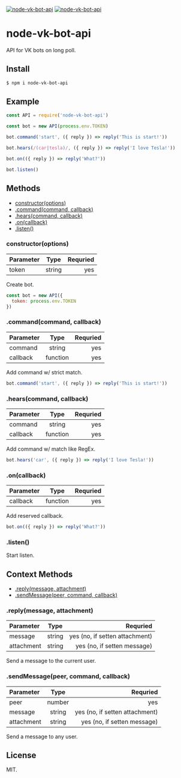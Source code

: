 [![node-vk-bot-api](https://img.shields.io/npm/v/node-vk-bot-api.svg?style=flat-square)](https://www.npmjs.com/package/node-vk-bot-api/)
[![node-vk-bot-api](https://img.shields.io/badge/code%20style-standard-brightgreen.svg?style=flat-square)](http://standardjs.com/)

# node-vk-bot-api

API for VK bots on long poll.

## Install

```sh
$ npm i node-vk-bot-api
```

## Example

```javascript
const API = require('node-vk-bot-api')

const bot = new API(process.env.TOKEN)

bot.command('start', ({ reply }) => reply('This is start!'))

bot.hears(/(car|tesla)/, ({ reply }) => reply('I love Tesla!'))

bot.on(({ reply }) => reply('What?'))

bot.listen()
```

## Methods

* [constructor(options)](#constructoroptions)
* [.command(command, callback)](#commandcommand-callback)
* [.hears(command, callback)](#hearscommand-callback)
* [.on(callback)](#oncallback)
* [.listen()](#listen)

### constructor(options)

| Parameter  | Type      | Requried  |
|:-----------|:---------:| ---------:|
| token      | string    | yes       |

Create bot.

```javascript
const bot = new API({
  token: process.env.TOKEN
})
```

### .command(command, callback)

| Parameter  | Type      | Requried  |
|:-----------|:---------:| ---------:|
| command    | string    | yes       |
| callback   | function  | yes       |

Add command w/ strict match.

```javascript
bot.command('start', ({ reply }) => reply('This is start!'))
```

### .hears(command, callback)

| Parameter  | Type      | Requried  |
|:-----------|:---------:| ---------:|
| command    | string    | yes       |
| callback   | function  | yes       |

Add command w/ match like RegEx.

```javascript
bot.hears('car', ({ reply }) => reply('I love Tesla!'))
```

### .on(callback)

| Parameter  | Type      | Requried  |
|:-----------|:---------:| ---------:|
| callback   | function  | yes       |

Add reserved callback.

```javascript
bot.on(({ reply }) => reply('What?'))
```

### .listen()

Start listen.

## Context Methods

* [.reply(message, attachment)](#replymessage-attachment)
* [.sendMessage(peer, command, callback)](#sendmessagepeerid-command-callback)

### .reply(message, attachment)

| Parameter  | Type      | Requried                         |
|:-----------|:---------:| --------------------------------:|
| message    | string    | yes (no, if setten attachment)   |
| attachment | string    | yes (no, if setten message)      |

Send a message to the current user.

### .sendMessage(peer, command, callback)

| Parameter  | Type      | Requried                         |
|:-----------|:---------:| --------------------------------:|
| peer     | number    | yes                              |
| message    | string    | yes (no, if setten attachment)   |
| attachment | string    | yes (no, if setten message)      |

Send a message to any user.

## License

MIT.
